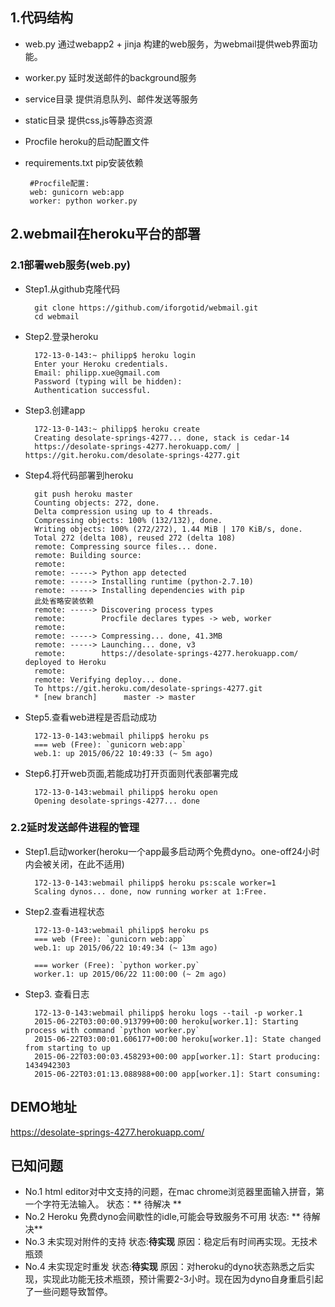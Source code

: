 ## 1.代码结构
 - web.py  通过webapp2 + jinja 构建的web服务，为webmail提供web界面功能。
 - worker.py 延时发送邮件的background服务
 - service目录 提供消息队列、邮件发送等服务
 - static目录 提供css,js等静态资源
 - Procfile heroku的启动配置文件
 - requirements.txt pip安装依赖
 
 		#Procfile配置:
 		web: gunicorn web:app
		worker: python worker.py
 
## 2.webmail在heroku平台的部署
### 2.1部署web服务(web.py)
- Step1.从github克隆代码
	
		git clone https://github.com/iforgotid/webmail.git
		cd webmail
	
	
- Step2.登录heroku

		172-13-0-143:~ philipp$ heroku login
		Enter your Heroku credentials.
		Email: philipp.xue@gmail.com
		Password (typing will be hidden): 
		Authentication successful. 
		
- Step3.创建app

		172-13-0-143:~ philipp$ heroku create
		Creating desolate-springs-4277... done, stack is cedar-14
		https://desolate-springs-4277.herokuapp.com/ | https://git.heroku.com/desolate-springs-4277.git
		
- Step4.将代码部署到heroku

		git push heroku master
		Counting objects: 272, done.
		Delta compression using up to 4 threads.
		Compressing objects: 100% (132/132), done.
		Writing objects: 100% (272/272), 1.44 MiB | 170 KiB/s, done.
		Total 272 (delta 108), reused 272 (delta 108)
		remote: Compressing source files... done.
		remote: Building source:
		remote: 
		remote: -----> Python app detected
		remote: -----> Installing runtime (python-2.7.10)
		remote: -----> Installing dependencies with pip
		此处省略安装依赖
		remote: -----> Discovering process types
		remote:        Procfile declares types -> web, worker
		remote: 
		remote: -----> Compressing... done, 41.3MB
		remote: -----> Launching... done, v3
		remote:        https://desolate-springs-4277.herokuapp.com/ deployed to Heroku
		remote: 
		remote: Verifying deploy... done.
		To https://git.heroku.com/desolate-springs-4277.git
 		* [new branch]      master -> master


- Step5.查看web进程是否启动成功
  
  		172-13-0-143:webmail philipp$ heroku ps
		=== web (Free): `gunicorn web:app`
		web.1: up 2015/06/22 10:49:33 (~ 5m ago)
		
- Step6.打开web页面,若能成功打开页面则代表部署完成

		172-13-0-143:webmail philipp$ heroku open
		Opening desolate-springs-4277... done
		
### 2.2延时发送邮件进程的管理
- Step1.启动worker(heroku一个app最多启动两个免费dyno。one-off24小时内会被关闭，在此不适用)

		172-13-0-143:webmail philipp$ heroku ps:scale worker=1
		Scaling dynos... done, now running worker at 1:Free.
		
- Step2.查看进程状态

		172-13-0-143:webmail philipp$ heroku ps
		=== web (Free): `gunicorn web:app`
		web.1: up 2015/06/22 10:49:34 (~ 13m ago)

		=== worker (Free): `python worker.py`
		worker.1: up 2015/06/22 11:00:00 (~ 2m ago)
		
- Step3. 查看日志

		172-13-0-143:webmail philipp$ heroku logs --tail -p worker.1
		2015-06-22T03:00:00.913799+00:00 heroku[worker.1]: Starting process with command `python worker.py`
		2015-06-22T03:00:01.606177+00:00 heroku[worker.1]: State changed from starting to up
		2015-06-22T03:00:03.458293+00:00 app[worker.1]: Start producing: 1434942303
		2015-06-22T03:01:13.088988+00:00 app[worker.1]: Start consuming:


		
## DEMO地址
https://desolate-springs-4277.herokuapp.com/

## 已知问题
- No.1 html editor对中文支持的问题，在mac chrome浏览器里面输入拼音，第一个字符无法输入。 状态：** 待解决 **
- No.2 Heroku 免费dyno会间歇性的idle,可能会导致服务不可用  状态: ** 待解决**
- No.3 未实现对附件的支持  状态:**待实现**  原因：稳定后有时间再实现。无技术瓶颈
- No.4 未实现定时重发  状态:**待实现**  原因：对heroku的dyno状态熟悉之后实现，实现此功能无技术瓶颈，预计需要2-3小时。现在因为dyno自身重启引起了一些问题导致暂停。